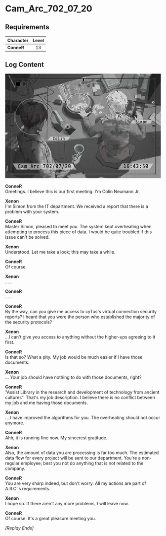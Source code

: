 # Cam_Arc_702_07_20
## Requirements
|Character |Level|
|----------|:---:|
|**ConneR**| 13  |

## Log Content
![xos0801.png](./attachments/xos0801.png)

**ConneR**<br>
Greetings. I believe this is our first meeting. I'm Colin Neumann Jr.

**Xenon**<br>
I'm Simon from the IT department. We received a report that there is a problem with your system.

**ConneR**<br>
Master Simon, pleased to meet you. The system kept overheating when attempting to process this piece of data. I would be quite troubled if this issue can't be solved.

**Xenon**<br>
Understood. Let me take a look; this may take a while.

**ConneR**<br>
Of course.

**Xenon**<br>
......

**ConneR**<br>
......

**ConneR**<br>
By the way, can you give me access to cyTus's virtual connection security reports? I heard that you were the person who established the majority of the security protocols?

**Xenon**<br>
...I can't give you access to anything without the higher\-ups agreeing to it first.

**ConneR**<br>
Is that so? What a pity. My job would be much easier if I have those documents.

**Xenon**<br>
... Your job should have nothing to do with those documents, right?

**ConneR**<br>
"Assist Library in the research and development of technology from ancient cultures". That's my job description. I believe there is no conflict between my job and me having those documents.

**Xenon**<br>
... I have improved the algorithms for you. The overheating should not occur anymore.

**ConneR**<br>
Ahh, it is running fine now. My sincerest gratitude.

**Xenon**<br>
Also, the amount of data you are processing is far too much. The estimated data flow for every project will be sent to our department. You're a non\-regular employee; best you not do anything that is not related to the company.

**ConneR**<br>
You are very sharp indeed, but don't worry. All my actions are part of A.R.C.'s requirements.

**Xenon**<br>
I hope so. If there aren't any more problems, I will leave now.

**ConneR**<br>
Of course. It's a great pleasure meeting you.

*[Replay Ends]*
